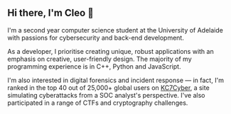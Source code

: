 ## Hi there, I'm Cleo 👋

I'm a second year computer science student at the University of Adelaide with passions for cybersecurity and back-end development.

As a developer, I prioritise creating unique, robust applications with an emphasis on creative, user-friendly design. The majority of my programming experience is in C++, Python and JavaScript.

I'm also interested in digital forensics and incident response — in fact, I'm ranked in the top 40 out of 25,000+ global users on [KC7Cyber](https://kc7cyber.com/leaderboard), a site simulating cyberattacks from a SOC analyst's perspective. I've also participated in a range of CTFs and cryptography challenges.
